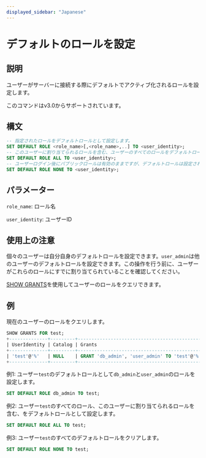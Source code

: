 ```yaml
---
displayed_sidebar: "Japanese"
---
```


# デフォルトのロールを設定

## 説明

ユーザーがサーバーに接続する際にデフォルトでアクティブ化されるロールを設定します。

このコマンドはv3.0からサポートされています。

## 構文

```SQL
-- 指定されたロールをデフォルトロールとして設定します。
SET DEFAULT ROLE <role_name>[,<role_name>,..] TO <user_identity>;
-- このユーザーに割り当てられるロールを含む、ユーザーのすべてのロールをデフォルトロールとして設定します。
SET DEFAULT ROLE ALL TO <user_identity>;
-- ユーザーログイン後にパブリックロールは有効のままですが、デフォルトロールは設定されていません。
SET DEFAULT ROLE NONE TO <user_identity>;
```

## パラメーター

`role_name`: ロール名

`user_identity`: ユーザーID

## 使用上の注意

個々のユーザーは自分自身のデフォルトロールを設定できます。`user_admin`は他のユーザーのデフォルトロールを設定できます。この操作を行う前に、ユーザーがこれらのロールにすでに割り当てられていることを確認してください。

[SHOW GRANTS](SHOW_GRANTS.md)を使用してユーザーのロールをクエリできます。

## 例

現在のユーザーのロールをクエリします。

```SQL
SHOW GRANTS FOR test;
+--------------+---------+----------------------------------------------+
| UserIdentity | Catalog | Grants                                       |
+--------------+---------+----------------------------------------------+
| 'test'@'%'   | NULL    | GRANT 'db_admin', 'user_admin' TO 'test'@'%' |
+--------------+---------+----------------------------------------------+
```

例1: ユーザー`test`のデフォルトロールとして`db_admin`と`user_admin`のロールを設定します。

```SQL
SET DEFAULT ROLE db_admin TO test;
```

例2: ユーザー`test`のすべてのロール、このユーザーに割り当てられるロールを含む、をデフォルトロールとして設定します。

```SQL
SET DEFAULT ROLE ALL TO test;
```

例3: ユーザー`test`のすべてのデフォルトロールをクリアします。

```SQL
SET DEFAULT ROLE NONE TO test;
```